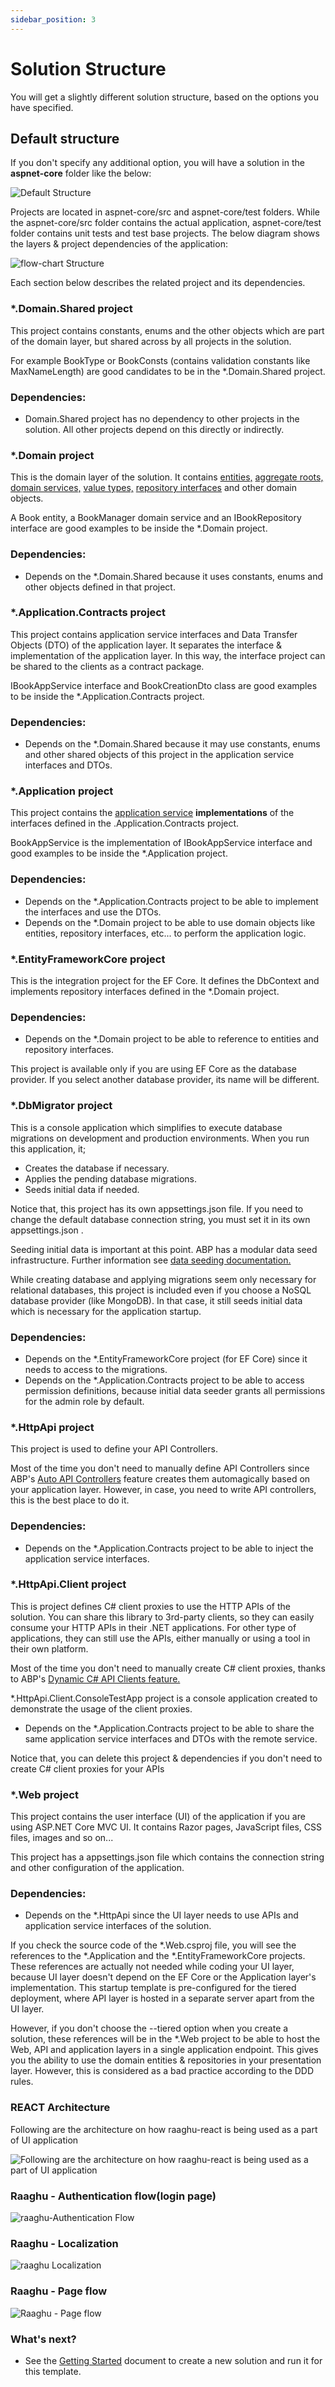 ```yaml
---
sidebar_position: 3
---
```


# Solution Structure

You will get a slightly different solution structure, based on the options you have specified.

Default structure
-----------------

If you don't specify any additional option, you will have a solution in the **aspnet-core** folder like the below:

![Default Structure](https://raw.githubusercontent.com/Wai-Technologies/raaghu-docs/development/raaghu/docs/en/images/defaultStructure.png)

Projects are located in aspnet-core/src and aspnet-core/test folders. While the aspnet-core/src folder contains the actual application, aspnet-core/test folder contains unit tests and test base projects. The below diagram shows the layers & project dependencies of the application:

![flow-chart Structure](https://raw.githubusercontent.com/Wai-Technologies/raaghu-docs/development/raaghu/docs/en/images/flow-chart.png)

Each section below describes the related project and its dependencies.

### \*.Domain.Shared project

This project contains constants, enums and the other objects which are part of the domain layer, but shared across by all projects in the solution.

For example BookType or BookConsts (contains validation constants like MaxNameLength) are good candidates to be in the \*.Domain.Shared project.

### Dependencies:

* Domain.Shared project has no dependency to other projects in the solution. All other projects depend on this directly or indirectly.

### \*.Domain project

This is the domain layer of the solution. It contains [entities,](https://docs.abp.io/en/abp/latest/Entities) [aggregate roots,](https://docs.abp.io/en/abp/latest/Entities) [domain services,](https://docs.abp.io/en/abp/latest/Domain-Services) [value types,](https://docs.abp.io/en/abp/latest/Value-Types) [repository interfaces](https://docs.abp.io/en/abp/latest/Repositories) and other domain objects.

A Book entity, a BookManager domain service and an IBookRepository interface are good examples to be inside the \*.Domain project.

### Dependencies:

* Depends on the \*.Domain.Shared because it uses constants, enums and other objects defined in that project.

### \*.Application.Contracts project

This project contains application service interfaces and Data Transfer Objects (DTO) of the application layer. It separates the interface & implementation of the application layer. In this way, the interface project can be shared to the clients as a contract package.

IBookAppService interface and BookCreationDto class are good examples to be inside the \*.Application.Contracts project.

### Dependencies:

* Depends on the \*.Domain.Shared because it may use constants, enums and other shared objects of this project in the application service interfaces and DTOs.

### \*.Application project

This project contains the [application service](https://docs.abp.io/en/abp/latest/Application-Services) **implementations** of the interfaces defined in the .Application.Contracts project.

BookAppService is the implementation of IBookAppService interface and good examples to be inside the \*.Application project.

### Dependencies:

* Depends on the \*.Application.Contracts project to be able to implement the interfaces and use the DTOs.
* Depends on the \*.Domain project to be able to use domain objects like entities, repository interfaces, etc... to perform the application logic.

### \*.EntityFrameworkCore project

This is the integration project for the EF Core. It defines the DbContext and implements repository interfaces defined in the \*.Domain project.

### Dependencies:

* Depends on the \*.Domain project to be able to reference to entities and repository interfaces.

This project is available only if you are using EF Core as the database provider. If you select another database provider, its name will be different.

### \*.DbMigrator project

This is a console application which simplifies to execute database migrations on development and production environments. When you run this application, it;

* Creates the database if necessary.
* Applies the pending database migrations.
* Seeds initial data if needed.

Notice that, this project has its own appsettings.json file. If you need to change the default database connection string, you must set it in its own appsettings.json .

Seeding initial data is important at this point. ABP has a modular data seed infrastructure. Further information see [data seeding documentation.](https://docs.abp.io/en/abp/latest/Data-Seeding)

While creating database and applying migrations seem only necessary for relational databases, this project is included even if you choose a NoSQL database provider (like MongoDB). In that case, it still seeds initial data which is necessary for the application startup.

### Dependencies:

* Depends on the \*.EntityFrameworkCore project (for EF Core) since it needs to access to the migrations.
* Depends on the \*.Application.Contracts project to be able to access permission definitions, because initial data seeder grants all permissions for the admin role by default.

### \*.HttpApi project

This project is used to define your API Controllers.

Most of the time you don't need to manually define API Controllers since ABP's [Auto API Controllers](https://docs.abp.io/en/abp/latest/API/Auto-API-Controllers) feature creates them automagically based on your application layer. However, in case, you need to write API controllers, this is the best place to do it.

### Dependencies:

* Depends on the \*.Application.Contracts project to be able to inject the application service interfaces.

### \*.HttpApi.Client project

This is project defines C# client proxies to use the HTTP APIs of the solution. You can share this library to 3rd-party clients, so they can easily consume your HTTP APIs in their .NET applications. For other type of applications, they can still use the APIs, either manually or using a tool in their own platform.

Most of the time you don't need to manually create C# client proxies, thanks to ABP's [Dynamic C# API Clients feature.](https://docs.abp.io/en/abp/latest/API/Dynamic-CSharp-API-Clients)

\*.HttpApi.Client.ConsoleTestApp project is a console application created to demonstrate the usage of the client proxies.

* Depends on the \*.Application.Contracts project to be able to share the same application service interfaces and DTOs with the remote service.

Notice that, you can delete this project & dependencies if you don't need to create C# client proxies for your APIs

### \*.Web project

This project contains the user interface (UI) of the application if you are using ASP.NET Core MVC UI. It contains Razor pages, JavaScript files, CSS files, images and so on...

This project has a appsettings.json file which contains the connection string and other configuration of the application.

### Dependencies:

* Depends on the \*.HttpApi since the UI layer needs to use APIs and application service interfaces of the solution.

If you check the source code of the \*.Web.csproj file, you will see the references to the \*.Application and the \*.EntityFrameworkCore projects. These references are actually not needed while coding your UI layer, because UI layer doesn't depend on the EF Core or the Application layer's implementation. This startup template is pre-configured for the tiered deployment, where API layer is hosted in a separate server apart from the UI layer.

However, if you don't choose the \--tiered option when you create a solution, these references will be in the \*.Web project to be able to host the Web, API and application layers in a single application endpoint. This gives you the ability to use the domain entities & repositories in your presentation layer. However, this is considered as a bad practice according to the DDD rules.

### REACT Architecture

Following are the architecture on how raaghu-react is being used as a part of UI application

![Following are the architecture on how raaghu-react is being used as a part of UI application](https://raw.githubusercontent.com/Wai-Technologies/raaghu-docs/development/raaghu/docs/en/images/raaghu-architecture.png)

### Raaghu - Authentication flow(login page)

![raaghu-Authentication Flow](https://raw.githubusercontent.com/Wai-Technologies/raaghu-docs/development/raaghu/docs/en/images/raaghuAuthenticationFlow.png)

### Raaghu - Localization

![raaghu Localization](https://raw.githubusercontent.com/Wai-Technologies/raaghu-docs/development/raaghu/docs/en/images/raaghuLocalization.png)

### Raaghu - Page flow

![Raaghu - Page flow](https://raw.githubusercontent.com/Wai-Technologies/raaghu-docs/development/raaghu/docs/en/images/raaghuPageFlow.png)

### What's next?

* See the [Getting Started](Getting-Started.html) document to create a new solution and run it for this template.
